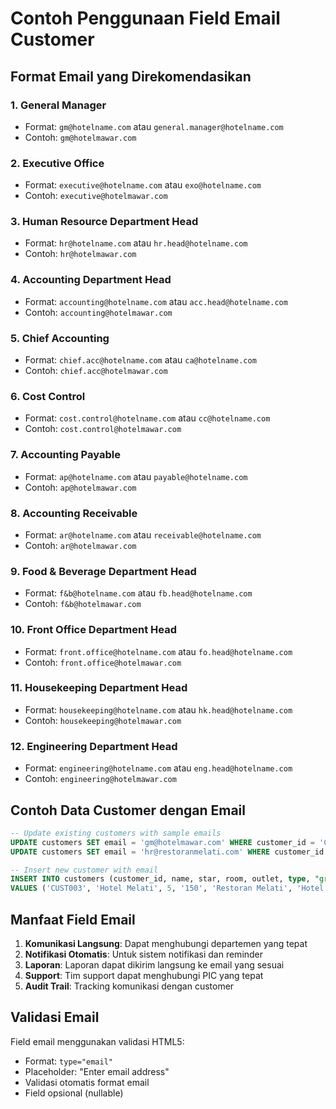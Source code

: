 # Contoh Penggunaan Field Email Customer

## Format Email yang Direkomendasikan

### 1. General Manager
- Format: `gm@hotelname.com` atau `general.manager@hotelname.com`
- Contoh: `gm@hotelmawar.com`

### 2. Executive Office
- Format: `executive@hotelname.com` atau `exo@hotelname.com`
- Contoh: `executive@hotelmawar.com`

### 3. Human Resource Department Head
- Format: `hr@hotelname.com` atau `hr.head@hotelname.com`
- Contoh: `hr@hotelmawar.com`

### 4. Accounting Department Head
- Format: `accounting@hotelname.com` atau `acc.head@hotelname.com`
- Contoh: `accounting@hotelmawar.com`

### 5. Chief Accounting
- Format: `chief.acc@hotelname.com` atau `ca@hotelname.com`
- Contoh: `chief.acc@hotelmawar.com`

### 6. Cost Control
- Format: `cost.control@hotelname.com` atau `cc@hotelname.com`
- Contoh: `cost.control@hotelmawar.com`

### 7. Accounting Payable
- Format: `ap@hotelname.com` atau `payable@hotelname.com`
- Contoh: `ap@hotelmawar.com`

### 8. Accounting Receivable
- Format: `ar@hotelname.com` atau `receivable@hotelname.com`
- Contoh: `ar@hotelmawar.com`

### 9. Food & Beverage Department Head
- Format: `f&b@hotelname.com` atau `fb.head@hotelname.com`
- Contoh: `f&b@hotelmawar.com`

### 10. Front Office Department Head
- Format: `front.office@hotelname.com` atau `fo.head@hotelname.com`
- Contoh: `front.office@hotelmawar.com`

### 11. Housekeeping Department Head
- Format: `housekeeping@hotelname.com` atau `hk.head@hotelname.com`
- Contoh: `housekeeping@hotelmawar.com`

### 12. Engineering Department Head
- Format: `engineering@hotelname.com` atau `eng.head@hotelname.com`
- Contoh: `engineering@hotelmawar.com`

## Contoh Data Customer dengan Email

```sql
-- Update existing customers with sample emails
UPDATE customers SET email = 'gm@hotelmawar.com' WHERE customer_id = 'CUST001';
UPDATE customers SET email = 'hr@restoranmelati.com' WHERE customer_id = 'CUST002';

-- Insert new customer with email
INSERT INTO customers (customer_id, name, star, room, outlet, type, "group", zone, address, billing, status, email, created_by, created_at) 
VALUES ('CUST003', 'Hotel Melati', 5, '150', 'Restoran Melati', 'Hotel', 'Group C', 'Zone 3', 'Jl. Melati No.3', 'Contract Maintenance', 'Active', 'executive@hotelmelati.com', 1, NOW());
```

## Manfaat Field Email

1. **Komunikasi Langsung**: Dapat menghubungi departemen yang tepat
2. **Notifikasi Otomatis**: Untuk sistem notifikasi dan reminder
3. **Laporan**: Laporan dapat dikirim langsung ke email yang sesuai
4. **Support**: Tim support dapat menghubungi PIC yang tepat
5. **Audit Trail**: Tracking komunikasi dengan customer

## Validasi Email

Field email menggunakan validasi HTML5:
- Format: `type="email"`
- Placeholder: "Enter email address"
- Validasi otomatis format email
- Field opsional (nullable)
